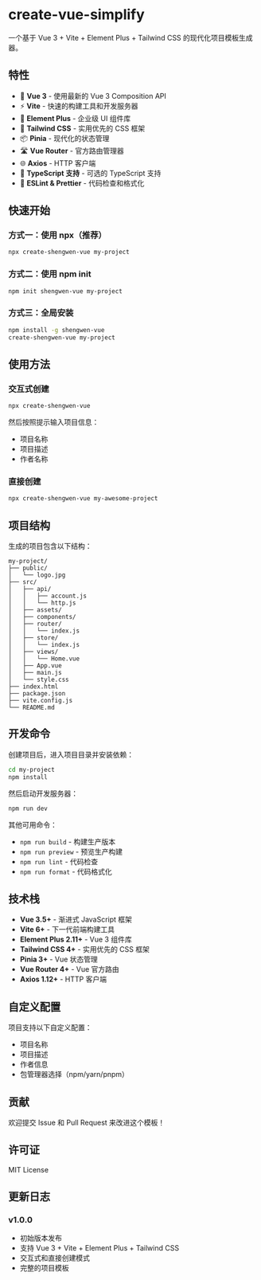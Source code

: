 # create-vue-simplify

一个基于 Vue 3 + Vite + Element Plus + Tailwind CSS 的现代化项目模板生成器。

## 特性

- 🚀 **Vue 3** - 使用最新的 Vue 3 Composition API
- ⚡ **Vite** - 快速的构建工具和开发服务器
- 🎨 **Element Plus** - 企业级 UI 组件库
- 🎯 **Tailwind CSS** - 实用优先的 CSS 框架
- 📦 **Pinia** - 现代化的状态管理
- 🛣️ **Vue Router** - 官方路由管理器
- 🌐 **Axios** - HTTP 客户端
- 📝 **TypeScript 支持** - 可选的 TypeScript 支持
- 🔧 **ESLint & Prettier** - 代码检查和格式化

## 快速开始

### 方式一：使用 npx（推荐）

```bash
npx create-shengwen-vue my-project
```

### 方式二：使用 npm init

```bash
npm init shengwen-vue my-project
```

### 方式三：全局安装

```bash
npm install -g shengwen-vue
create-shengwen-vue my-project
```

## 使用方法

### 交互式创建

```bash
npx create-shengwen-vue
```

然后按照提示输入项目信息：

- 项目名称
- 项目描述
- 作者名称

### 直接创建

```bash
npx create-shengwen-vue my-awesome-project
```

## 项目结构

生成的项目包含以下结构：

```
my-project/
├── public/
│   └── logo.jpg
├── src/
│   ├── api/
│   │   ├── account.js
│   │   └── http.js
│   ├── assets/
│   ├── components/
│   ├── router/
│   │   └── index.js
│   ├── store/
│   │   └── index.js
│   ├── views/
│   │   └── Home.vue
│   ├── App.vue
│   ├── main.js
│   └── style.css
├── index.html
├── package.json
├── vite.config.js
└── README.md
```

## 开发命令

创建项目后，进入项目目录并安装依赖：

```bash
cd my-project
npm install
```

然后启动开发服务器：

```bash
npm run dev
```

其他可用命令：

- `npm run build` - 构建生产版本
- `npm run preview` - 预览生产构建
- `npm run lint` - 代码检查
- `npm run format` - 代码格式化

## 技术栈

- **Vue 3.5+** - 渐进式 JavaScript 框架
- **Vite 6+** - 下一代前端构建工具
- **Element Plus 2.11+** - Vue 3 组件库
- **Tailwind CSS 4+** - 实用优先的 CSS 框架
- **Pinia 3+** - Vue 状态管理
- **Vue Router 4+** - Vue 官方路由
- **Axios 1.12+** - HTTP 客户端

## 自定义配置

项目支持以下自定义配置：

- 项目名称
- 项目描述
- 作者信息
- 包管理器选择（npm/yarn/pnpm）

## 贡献

欢迎提交 Issue 和 Pull Request 来改进这个模板！

## 许可证

MIT License

## 更新日志

### v1.0.0

- 初始版本发布
- 支持 Vue 3 + Vite + Element Plus + Tailwind CSS
- 交互式和直接创建模式
- 完整的项目模板
